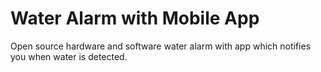# Water Alarm with Mobile App

Open source hardware and software water alarm with app which notifies you when water is detected. 
